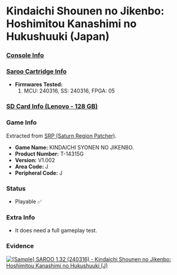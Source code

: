 # Kindaichi Shounen no Jikenbo: Hoshimitou Kanashimi no Hukushuuki (Japan)

### [Console Info](../../../../../Info/Consoles/VA13/README.md)

### [Saroo Cartridge Info](../../../../../Info/Cartridges/RetroGameParadiseStore/1.32F/README.md)

- <b>Firmwares Tested:</b>
  1. MCU: 240316, SS: 240316, FPGA: 05

### [SD Card Info (Lenovo - 128 GB)](../../../../../Info/SdCards/Lenovo/128GB/fat32/README.md)

### Game Info

Extracted from [SRP (Saturn Region Patcher)](https://segaxtreme.net/resources/saturn-region-patcher.81/download).

- <b>Game Name:</b> KINDAICHI SYONEN NO JIKENBO.
- <b>Product Number:</b> T-14315G
- <b>Version:</b> V1.002
- <b>Area Code:</b> J
- <b>Peripheral Code:</b> J

### Status

- Playable :white_check_mark:

### Extra Info

- It does need a full gameplay test.

### Evidence

[![[Sample] SAROO 1.32 (240316) - Kindaichi Shounen no Jikenbo: Hoshimitou Kanashimi no Hukushuuki (J)](https://img.youtube.com/vi/2OKAc-J6UHA/0.jpg)](https://www.youtube.com/watch?v=2OKAc-J6UHA)

